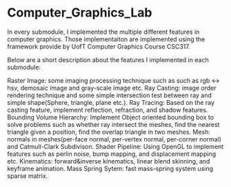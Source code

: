 # Computer_Graphics_Lab

In every submodule, I implemented the multiple different features in computer graphics. Those implementaiton are implemented using the framework provide by UofT Computer Graphics Course CSC317.

Below are a short description about the features I implemented in each submodule:

Raster Image: some imaging processing technique such as such as rgb <-> hsv, demosaic image and gray-scale image etc.
Ray Casting: image order rendering technique and some simple intersection test between ray and simple shape(Sphere, triangle, plane etc.).
Ray Tracing: Based on the ray casting feature, implement reflection, refraction, and shadow features.
Bounding Volume Hierarchy: Implement Object oriented bounding box to solve problems such as whether ray intersect the meshes, find the nearest triangle given a position, find the overlap triangle in two meshes.
Mesh: normals in meshes(per-face normal, per-vertex normal, per-corner normal) and Catmull-Clark Subdivison.
Shader Pipeline: Using OpenGL to implement features such as perlin noise, bump mapping, and displacement mapping etc.
Kinematics: forward&inverse kinematics, linear blend skinning, and keyframe animation.
Mass Spring Sytem: fast mass-spring system using sparse matrix.
